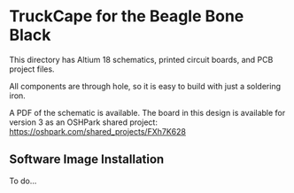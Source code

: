 # TruckCape for the Beagle Bone Black

This directory has Altium 18 schematics, printed circuit boards, and PCB project files.

All components are through hole, so it is easy to build with just a soldering iron.

A PDF of the schematic is available. The board in this design is available for version 3 as an OSHPark shared project: https://oshpark.com/shared_projects/FXh7K628

## Software Image Installation

To do...
